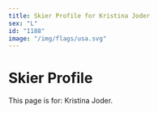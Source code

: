 ```yaml
---
title: Skier Profile for Kristina Joder
sex: "L"
id: "1188"
image: "/img/flags/usa.svg" 
---
```


# Skier Profile

This page is for: Kristina Joder.
    
